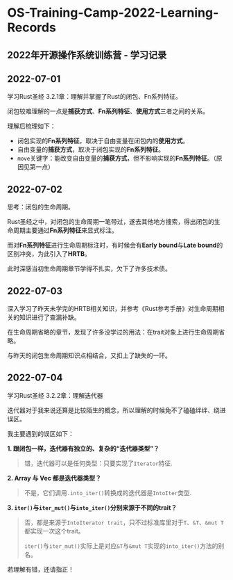 # OS-Training-Camp-2022-Learning-Records
2022年开源操作系统训练营 - 学习记录
---
## 2022-07-01
学习Rust圣经 3.2.1章：理解并掌握了Rust的闭包、Fn系列特征。

闭包较难理解的一点是**捕获方式**、**Fn系列特征**、**使用方式**三者之间的关系。

理解后梳理如下：

- 闭包实现的**Fn系列特征**，取决于自由变量在闭包内的**使用方式**。
- 自由变量的**捕获方式**，取决于闭包实现的**Fn系列特征**。
- `move`关键字：能改变自由变量的**捕获方式**，但不影响实现的**Fn系列特征**。（原因见第一点）

## 2022-07-02
思考：闭包的生命周期。

Rust圣经之中，对闭包的生命周期一笔带过，遂去其他地方搜索，得出闭包的生命周期主要通过**Fn系列特征**来显式标注。

而对**Fn系列特征**进行生命周期标注时，有时候会有**Early bound**与**Late bound**的区别冲突，为此引入了**HRTB**。

此时深感当初生命周期章节学得不扎实，欠下了许多技术债。

## 2022-07-03
深入学习了昨天未学完的HRTB相关知识，并参考《Rust参考手册》对生命周期相关的知识进行了查漏补缺。

在生命周期省略的章节，发现了许多没学过的用法：在trait对象上进行生命周期省略。

与昨天的闭包生命周期知识点相结合，又扣上了缺失的一环。

## 2022-07-04
学习Rust圣经 3.2.2章：理解迭代器

迭代器对于我来说还算是比较陌生的概念，所以理解的时候免不了磕磕绊绊、绕进误区。

我主要遇到的误区如下：

**1. 跟闭包一样，迭代器有独立的、复杂的“迭代器类型”？**

> 错，迭代器可以是任何类型：只要实现了`Iterator`特征.

  

**2. Array 与 Vec 都是迭代器类型？**

> 不是，它们调用`.into_iter()`转换成的迭代器是`IntoIter`类型.

  

**3. `iter()`与`iter_mut()`与`into_iter()`分别来源于不同的trait？**

> 否，都是来源于`IntoIterator trait`，只不过标准库里对于`T`、`&T`、`&mut T`都实现一次这个trait。
> 
> `iter()`与`iter_mut()`实际上是对应`&T`与`&mut T`实现的`into_iter()`方法的别名。

若理解有错，还请指正！

